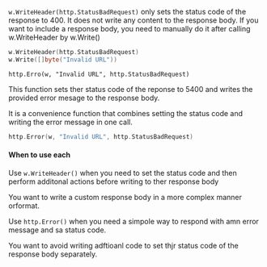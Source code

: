 
`w.WriteHeader(http.StatusBadRequest)` only sets the status code of the response to 400. It does not write any content to the response body. If you want to include a response body, you need to manually do it after calling w.WriteHeader by w.Write()

```go
w.WriteHeader(http.StatusBadRequest)
w.Write([]byte("Invalid URL"))
```

`http.Erro(w, "Invalid URL", http.StatusBadRequest)`

This function sets ther status code of the reponse to 5400 and writes the provided error mesage to the response body.

It is a convenience function that combines setting the status code and writing the error message in one call.

```go
http.Error(w, "Invalid URL", http.StatusBadRequest)
```

#### When to use each

Use `w.WriteHeader()` when you need to set the status code and then perform additonal actions before writing to ther response body

You want to write a custom response body in a more complex manner orformat.

Use `http.Error()` when you need a simpole way to respond with amn error message and sa status code.

You want to avoid writing adftioanl code to set thjr status code of the response body separately. 


```go

```